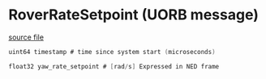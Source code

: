 # RoverRateSetpoint (UORB message)

[source file](https://github.com/PX4/PX4-Autopilot/blob/main/msg/RoverRateSetpoint.msg)

```c
uint64 timestamp # time since system start (microseconds)

float32 yaw_rate_setpoint # [rad/s] Expressed in NED frame

```
